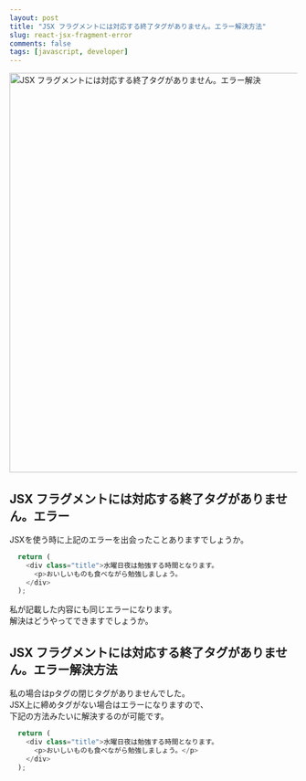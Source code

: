 ```yaml
---
layout: post
title: "JSX フラグメントには対応する終了タグがありません。エラー解決方法"
slug: react-jsx-fragment-error
comments: false
tags: [javascript, developer]
---
```

<img src="https://drive.google.com/uc?export=view&id=1u7BSBIt1dMa6djlVbF-VmF72fTZ1X3TL" alt="JSX フラグメントには対応する終了タグがありません。エラー解決" width="700">

## JSX フラグメントには対応する終了タグがありません。エラー
JSXを使う時に上記のエラーを出会ったことありますでしょうか。  

```javascript
  return (
    <div class="title">水曜日夜は勉強する時間となります。
      <p>おいしいものも食べながら勉強しましょう。
    </div>
  );
```

私が記載した内容にも同じエラーになります。  
解決はどうやってできますでしょうか。  

## JSX フラグメントには対応する終了タグがありません。エラー解決方法
私の場合はpタグの閉じタグがありませんでした。  
JSX上に締めタグがない場合はエラーになりますので、  
下記の方法みたいに解決するのが可能です。  
```javascript
  return (
    <div class="title">水曜日夜は勉強する時間となります。
      <p>おいしいものも食べながら勉強しましょう。</p>
    </div>
  );
```